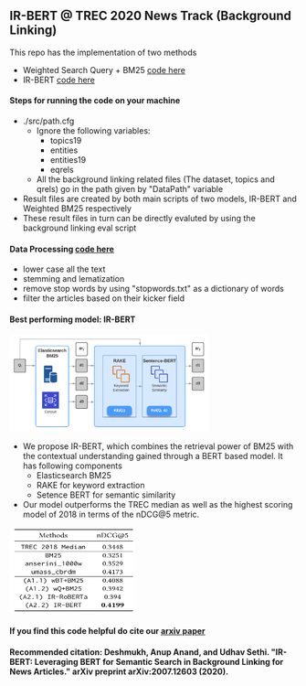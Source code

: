 
## IR-BERT @ TREC 2020 News Track (Background Linking)

This repo has the implementation of two methods
* Weighted Search Query + BM25 [code here](./src/IR-BERT/wBT+BM25.py)
* IR-BERT [code here](./src/IR-BERT/IR-BERT.py)

#### Steps for running the code on your machine
* ./src/path.cfg 
	* Ignore the following variables: 
		* topics19
		* entities
		* entities19
		* eqrels
	* All the background linking related files (The dataset, topics and qrels) go in the path given by "DataPath" variable
* Result files are created by both main scripts of two models, IR-BERT and Weighted BM25 respectively 
* These result files in turn can be directly evaluted by using the background linking eval script

#### Data Processing [code here](./src/IR-BERT/Preprocess.py)

* lower case all the text 
* stemming and lematization
* remove stop words by using "stopwords.txt" as a dictionary of words
* filter the articles based on their kicker field

#### Best performing model: IR-BERT

<img src="https://github.com/Anup-Deshmukh/TREC_background_linking/blob/master/final.png" alt="drawing" height="170" width="350"/>

* We propose IR-BERT, which combines the retrieval power of BM25 with the contextual understanding gained through a BERT based model. It has following components
	* Elasticsearch BM25
	* RAKE for keyword extraction
	* Setence BERT for semantic similarity
* Our model outperforms the TREC median as well as the highest scoring model of 2018 in terms of the nDCG@5 metric.

<img src="https://github.com/Anup-Deshmukh/TREC_background_linking/blob/master/res1.png" alt="drawing" height="150" width="220"/>

#### If you find this code helpful do cite our [arxiv paper](https://arxiv.org/pdf/2007.12603.pdf)

#### Recommended citation: Deshmukh, Anup Anand, and Udhav Sethi. "IR-BERT: Leveraging BERT for Semantic Search in Background Linking for News Articles." arXiv preprint arXiv:2007.12603 (2020).


